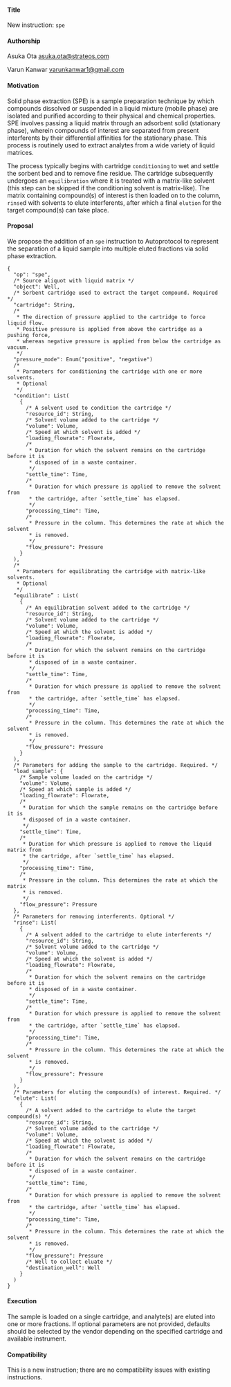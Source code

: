#### **Title**
New instruction: `spe`

#### **Authorship**
Asuka Ota <asuka.ota@strateos.com>

Varun Kanwar <varunkanwar1@gmail.com>

#### **Motivation**
Solid phase extraction (SPE) is a sample preparation technique by which compounds dissolved or suspended in a liquid mixture (mobile phase) are isolated and purified according to their physical and chemical properties. SPE involves passing a liquid matrix through an adsorbent solid (stationary phase), wherein compounds of interest are separated from present interferents by their differential affinities for the stationary phase. This process is routinely used to extract analytes from a wide variety of liquid matrices.

The process typically begins with cartridge `conditioning` to wet and settle the sorbent bed and to remove fine residue. The cartridge subsequently undergoes an `equilibration` where it is treated with a matrix-like solvent (this step can be skipped if the conditioning solvent is matrix-like). The matrix containing compound(s) of interest is then loaded on to the column, `rinse`d with solvents to elute interferents, after which a final `elution` for the target compound(s) can take place.

#### **Proposal**
We propose the addition of an `spe` instruction to Autoprotocol to represent the separation of a liquid sample into multiple eluted fractions via solid phase extraction.

```
{
  "op": "spe",
  /* Source aliquot with liquid matrix */
  "object": Well,
  /* Sorbent cartridge used to extract the target compound. Required */
  "cartridge": String,
  /*
   * The direction of pressure applied to the cartridge to force liquid flow.
   * Positive pressure is applied from above the cartridge as a pushing force,
   * whereas negative pressure is applied from below the cartridge as vacuum.
   */
  "pressure_mode": Enum("positive", "negative")
  /*
   * Parameters for conditioning the cartridge with one or more solvents.
   * Optional
   */
  "condition": List(
    {
      /* A solvent used to condition the cartridge */
      "resource_id": String,
      /* Solvent volume added to the cartridge */
      "volume": Volume,
      /* Speed at which solvent is added */
      "loading_flowrate": Flowrate,
      /*
       * Duration for which the solvent remains on the cartridge before it is
       * disposed of in a waste container.
       */
      "settle_time": Time,
      /*
       * Duration for which pressure is applied to remove the solvent from
       * the cartridge, after `settle_time` has elapsed.
       */
      "processing_time": Time,
      /*
       * Pressure in the column. This determines the rate at which the solvent
       * is removed.
       */
      "flow_pressure": Pressure
    }
  ),
  /*
   * Parameters for equilibrating the cartridge with matrix-like solvents.
   * Optional
   */
  “equilibrate” : List(
    {
      /* An equilibration solvent added to the cartridge */
      "resource_id": String,
      /* Solvent volume added to the cartridge */
      "volume": Volume,
      /* Speed at which the solvent is added */
      "loading_flowrate": Flowrate,
      /*
       * Duration for which the solvent remains on the cartridge before it is
       * disposed of in a waste container.
       */
      "settle_time": Time,
      /*
       * Duration for which pressure is applied to remove the solvent from
       * the cartridge, after `settle_time` has elapsed.
       */
      "processing_time": Time,
      /*
       * Pressure in the column. This determines the rate at which the solvent
       * is removed.
       */
      "flow_pressure": Pressure
    }
  ),
  /* Parameters for adding the sample to the cartridge. Required. */
  "load_sample": {
    /* Sample volume loaded on the cartridge */
    "volume": Volume,
    /* Speed at which sample is added */
    "loading_flowrate": Flowrate,
    /*
     * Duration for which the sample remains on the cartridge before it is
     * disposed of in a waste container.
     */
    "settle_time": Time,
    /*
     * Duration for which pressure is applied to remove the liquid matrix from
     * the cartridge, after `settle_time` has elapsed.
     */
    "processing_time": Time,
    /*
     * Pressure in the column. This determines the rate at which the matrix
     * is removed.
     */
    "flow_pressure": Pressure
  },
  /* Parameters for removing interferents. Optional */
  "rinse": List(
    {
      /* A solvent added to the cartridge to elute interferents */
      "resource_id": String,
      /* Solvent volume added to the cartridge */
      "volume": Volume,
      /* Speed at which the solvent is added */
      "loading_flowrate": Flowrate,
      /*
       * Duration for which the solvent remains on the cartridge before it is
       * disposed of in a waste container.
       */
      "settle_time": Time,
      /*
       * Duration for which pressure is applied to remove the solvent from
       * the cartridge, after `settle_time` has elapsed.
       */
      "processing_time": Time,
      /*
       * Pressure in the column. This determines the rate at which the solvent
       * is removed.
       */
      "flow_pressure": Pressure
    }
  ),
  /* Parameters for eluting the compound(s) of interest. Required. */
  "elute": List(
    {
      /* A solvent added to the cartridge to elute the target compound(s) */
      "resource_id": String,
      /* Solvent volume added to the cartridge */
      "volume": Volume,
      /* Speed at which the solvent is added */
      "loading_flowrate": Flowrate,
      /*
       * Duration for which the solvent remains on the cartridge before it is
       * disposed of in a waste container.
       */
      "settle_time": Time,
      /*
       * Duration for which pressure is applied to remove the solvent from
       * the cartridge, after `settle_time` has elapsed.
       */
      "processing_time": Time,
      /*
       * Pressure in the column. This determines the rate at which the solvent
       * is removed.
       */
      "flow_pressure": Pressure
      /* Well to collect eluate */
      "destination_well": Well
    }
  )
}
```

#### **Execution**
The sample is loaded on a single cartridge, and analyte(s) are eluted into one or more fractions. If optional parameters are not provided, defaults should be selected by the vendor depending on the specified cartridge and available instrument.

#### **Compatibility**
This is a new instruction; there are no compatibility issues with existing instructions.
